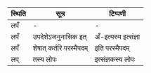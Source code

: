 | स्थिति | सूत्र | टिप्पणी |
| ----- | ------- | ------ |
| लपँ | - | - |
| लपँ | उपदेशेऽजनुनासिक इत् | अँ-इत्यस्य इत्संज्ञा |
| लपँ | शेषात् कर्तरि परस्मैपदम् | इति परस्मैपदम् |
| लप् | तस्य लोपः | इत्संज्ञकस्य लोपः |
